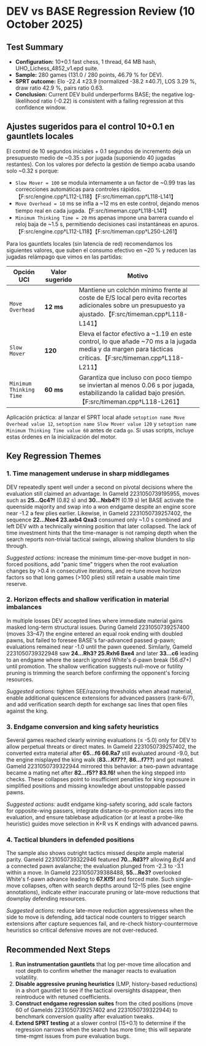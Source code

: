 # DEV vs BASE Regression Review (10 October 2025)

## Test Summary
- **Configuration:** 10+0.1 fast chess, 1 thread, 64 MB hash, UHO_Lichess_4852_v1.epd suite.
- **Sample:** 280 games (131.0 / 280 points, 46.79 % for DEV).
- **SPRT outcome:** Elo -22.4 ±23.9 (normalized -38.2 ±40.7), LOS 3.29 %, draw ratio 42.9 %, pairs ratio 0.63.
- **Conclusion:** Current DEV build underperforms BASE; the negative log-likelihood ratio (-0.22) is consistent with a failing regression at this confidence window.

## Ajustes sugeridos para el control 10+0.1 en gauntlets locales

El control de 10 segundos iniciales + 0.1 segundos de incremento deja un presupuesto medio de ~0.35 s por jugada (suponiendo 40 jugadas restantes). Con los valores por defecto la gestión de tiempo acaba usando solo ~0.32 s porque:

* `Slow Mover = 100` se modula internamente a un factor de ~0.99 tras las correcciones automáticas para controles rápidos.【F:src/engine.cpp†L112-L118】【F:src/timeman.cpp†L118-L141】
* `Move Overhead = 10` ms se infla a ~12 ms en este control, dejando menos tiempo real en cada jugada.【F:src/timeman.cpp†L118-L141】
* `Minimum Thinking Time = 20` ms apenas impone una barrera cuando el reloj baja de ~1.5 s, permitiendo decisiones casi instantáneas en apuros.【F:src/engine.cpp†L112-L118】【F:src/timeman.cpp†L250-L261】

Para los gauntlets locales (sin latencia de red) recomendamos los siguientes valores, que suben el consumo efectivo en ~20 % y reducen las jugadas relámpago que vimos en las partidas:

| Opción UCI              | Valor sugerido | Motivo |
|-------------------------|----------------|--------|
| `Move Overhead`         | **12 ms**      | Mantiene un colchón mínimo frente al coste de E/S local pero evita recortes adicionales sobre un presupuesto ya ajustado.【F:src/timeman.cpp†L118-L141】 |
| `Slow Mover`            | **120**        | Eleva el factor efectivo a ~1.19 en este control, lo que añade ~70 ms a la jugada media y da margen para tácticas críticas.【F:src/timeman.cpp†L118-L211】 |
| `Minimum Thinking Time` | **60 ms**      | Garantiza que incluso con poco tiempo se inviertan al menos 0.06 s por jugada, estabilizando la calidad bajo presión.【F:src/timeman.cpp†L118-L261】 |

Aplicación práctica: al lanzar el SPRT local añade `setoption name Move Overhead value 12`, `setoption name Slow Mover value 120` y `setoption name Minimum Thinking Time value 60` antes de cada `go`. Si usas scripts, incluye estas órdenes en la inicialización del motor.

## Key Regression Themes

### 1. Time management underuse in sharp middlegames
DEV repeatedly spent well under a second on pivotal decisions where the evaluation still claimed an advantage. In GameId 2231050739195955, moves such as **25...Qc4?!** (0.82 s) and **30...Nxb4?!** (0.19 s) let BASE activate the queenside majority and swap into a won endgame despite an engine score near -1.2 a few plies earlier. Likewise, in GameId 2231050739257402, the sequence **22...Nxe4 23.axb4 Qxa3** consumed only ~1.0 s combined and left DEV with a technically winning position that later collapsed. The lack of time investment hints that the time-manager is not ramping depth when the search reports non-trivial tactical swings, allowing shallow blunders to slip through.

*Suggested actions:* increase the minimum time-per-move budget in non-forced positions, add "panic time" triggers when the root evaluation changes by >0.4 in consecutive iterations, and re-tune move horizon factors so that long games (>100 plies) still retain a usable main time reserve.

### 2. Horizon effects and shallow verification in material imbalances
In multiple losses DEV accepted lines where immediate material gains masked long-term structural issues. During GameId 2231050739257400 (moves 33–47) the engine entered an equal rook ending with doubled pawns, but failed to foresee BASE's far-advanced passed g-pawn; evaluations remained near -1.0 until the pawn queened. Similarly, GameId 2231050739322948 saw **24...Rh3? 25.Rxh6 Bxe4** and later **33...c6** leading to an endgame where the search ignored White's d-pawn break (56.d7+) until promotion. The shallow verification suggests null-move or futility pruning is trimming the search before confirming the opponent's forcing resources.

*Suggested actions:* tighten SEE/razoring thresholds when ahead material, enable additional quiescence extensions for advanced passers (rank-6/7), and add verification search depth for exchange sac lines that open files against the king.

### 3. Endgame conversion and king safety heuristics
Several games reached clearly winning evaluations (≤ -5.0) only for DEV to allow perpetual threats or direct mates. In GameId 2231050739257402, the converted extra material after **65...f6 66.Ra7** still evaluated around -9.0, but the engine misplayed the king walk (**83...Kf7??**, **86...f7??**) and got mated. GameId 2231050739322944 mirrored this behavior: a two-pawn advantage became a mating net after **82...f5?? 83.f6!** when the king stepped into checks. These collapses point to insufficient penalties for king exposure in simplified positions and missing knowledge about unstoppable passed pawns.

*Suggested actions:* audit endgame king-safety scoring, add scale factors for opposite-wing passers, integrate distance-to-promotion races into the evaluation, and ensure tablebase adjudication (or at least a probe-like heuristic) guides move selection in K+R vs K endings with advanced pawns.

### 4. Tactical blunders in defended positions
The sample also shows outright tactics missed despite ample material parity. GameId 2231050739322946 featured **70...Rd3??** allowing *Bxf4* and a connected pawn avalanche; the evaluation plunged from -2.3 to -3.1 within a move. In GameId 2231050739388488, **55...Re3?** overlooked White's f-pawn advance leading to **67.Kf5!** and forced mate. Such single-move collapses, often with search depths around 12–15 plies (see engine annotations), indicate either inaccurate pruning or late-move reductions that downplay defending resources.

*Suggested actions:* reduce late-move reduction aggressiveness when the side to move is defending, add tactical node counters to trigger search extensions after capture sequences fail, and re-check history-countermove heuristics so critical defensive moves are not over-reduced.

## Recommended Next Steps
1. **Run instrumentation gauntlets** that log per-move time allocation and root depth to confirm whether the manager reacts to evaluation volatility.
2. **Disable aggressive pruning heuristics** (LMP, history-based reductions) in a short gauntlet to see if the tactical oversights disappear, then reintroduce with retuned coefficients.
3. **Construct endgame regression suites** from the cited positions (move 60 of GameIds 2231050739257402 and 2231050739322944) to benchmark conversion quality after evaluation tweaks.
4. **Extend SPRT testing** at a slower control (15+0.1) to determine if the regression narrows when the search has more time; this will separate time-mgmt issues from pure evaluation bugs.

